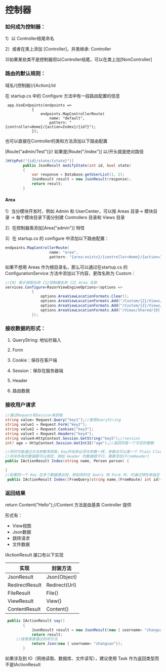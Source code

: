 # 控制器

### 如何成为控制器：

1）以 Controller结尾命名

2）或者在类上添加 [Controller]，并类继承: Controller

3)如果某些类不是控制器但以Controller结尾，可以在类上加[NonController]



### 路由的默认规则：

域名/{控制器}/{Action}/id

在 startup.cs 中的 Configure 方法中有一段路由配置的信息

```
 app.UseEndpoints(endpoints =>
            {
                endpoints.MapControllerRoute(
                    name: "default",
                    pattern: "{controller=Home}/{action=Index}/{id?}");
            });
```

也可以直接在Controller的类和方法添加以下路由配置

[Route("admin/Test")]// 如果是[Route("/index")] 以/开头就是绝对路径

```C#
[HttpPut("{id}/state/{state}")]
        public JsonResult modifyState(int id, bool state)
        {
            var response = Database.getUserList(1, 2);
            JsonResult result = new JsonResult(response);
            return result;
        }
```



#### Area

1）当分模块开发时，例如 Admin 和 UserCenter，可以按 Areas 目录-> 模块目录 -> 每个模块目录下面分别建 Controllers 目录和 Views 目录

2）在控制器类添加[Area("admin")] 特性

3）在 startup.cs 的 configure 中添加以下路由配置：



```c#
endpoints.MapControllerRoute(
                    name: "area",
                    pattern: "{area:exists}/{controller=Home}/{action=Index}/{id?}");
```

如果不想用 Areas 作为根目录名，那么可以通过在startup.cs 的 ConfigurationService 方法中添加以下内容，更改名称为 Custom：

```c#
//{0} 表示视图名称 {1}控制器名称 {2} Area 名称
services.Configure<RazorViewEngineOptions>(options =>
            {
                options.AreaViewLocationFormats.Clear();
                options.AreaViewLocationFormats.Add("/Custom/{2}/Views/{1}/{0}.cshtml");
                options.AreaViewLocationFormats.Add("/Custom/{2}/Views/Shared/{0}.cshtml");
                options.AreaViewLocationFormats.Add("/Views/Shared/{0}.cshtml");
            });
```



### 接收数据的形式：

1. QueryString: 地址栏输入

2. Form

3. Cookie：保存在客户端

4. Session：保存在服务器端

5. Header

6. 路由数据

   

### 接收用户请求



```C#
//通过Request和Session来获取
string value= Request.Query["key1"];//接受QueryString
string value1 = Request.Form["key2"];
string value2 = Request.Cookies["key3"];
string value3 = Request.Headers["key4"];
string value4=HttpContext.Session.GetString("key5");//session
int? age = HttpContext.Session.GetInt32("age");//返回的是一个可空的整数

//同时可能通过方法参数来获取，Key的名称必须与参数一样，参数也可以是一个 Plain Class
//并非所有的数据都可以绑定，例如 Header 的数据就不行，需要添加[FromHeader]
public IActionResult Index(string name, Person person) {
    
}
//如果同一个 Key 在多个数据源出现，例如同时在 Query 和 Form 时，可通过特性来指定
 public IActionResult Index([FromQuery]string name,[FromRoute] int id){}
```



### 返回结果

return Content("Hello");//Content 方法是由基类 Controller 提供

形式有：

- View视图
- Json数据
- 跳转请求
- 文件数据





IActionResult 接口有以下实现

| 实现           | 封装方法      |
| -------------- | ------------- |
| JsonResult     | Json(Object)  |
| RedirectResult | Redirect(Url) |
| FileResult     | File()        |
| ViewResult     | View()        |
| ContentResult  | Content()     |

```c#
 public IActionResult say()
        {
            JsonResult result = new JsonResult(new { username= "zhangsan"});
            return result;
     //或者直接通过封闭方法
     		return Json(new { username= "zhangsan"});
        }
```

如果涉及到 IO（网络读取、数据库、文件读写），建议使用 Task<IActionResult> 作为返回类型而不是IActionResult
